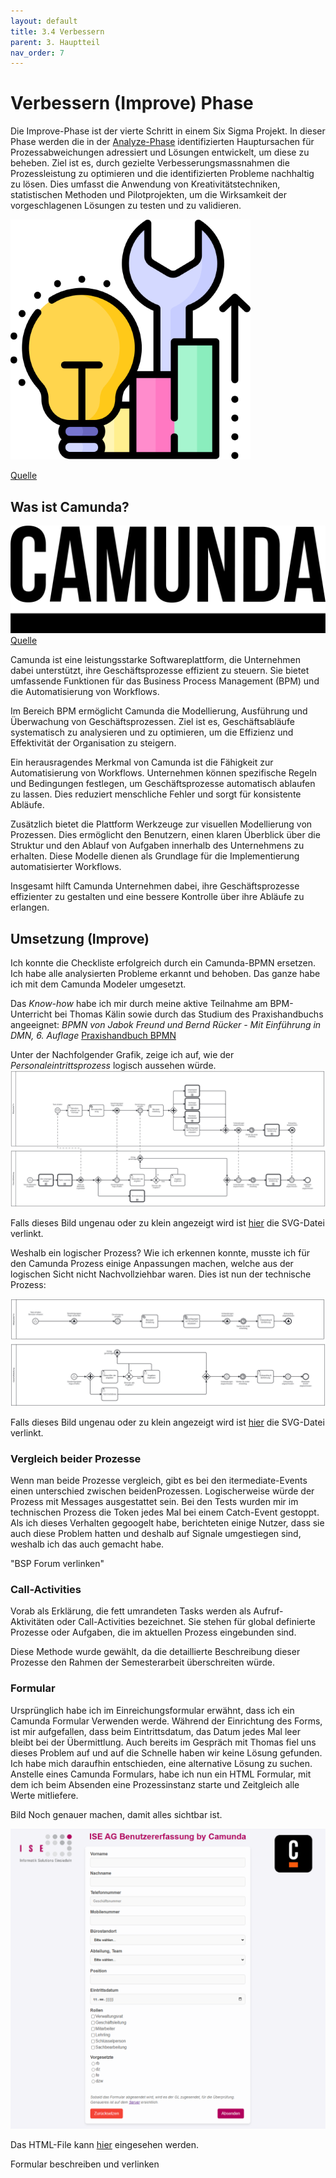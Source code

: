 ```yaml
---
layout: default
title: 3.4 Verbessern
parent: 3. Hauptteil
nav_order: 7
---
```

#  Verbessern (Improve) Phase

Die Improve-Phase ist der vierte Schritt in einem Six Sigma Projekt. In dieser Phase werden die in der [Analyze-Phase](./33_analysieren.md) identifizierten Hauptursachen für Prozessabweichungen adressiert und Lösungen entwickelt, um diese zu beheben. Ziel ist es, durch gezielte Verbesserungsmassnahmen die Prozessleistung zu optimieren und die identifizierten Probleme nachhaltig zu lösen. Dies umfasst die Anwendung von Kreativitätstechniken, statistischen Methoden und Pilotprojekten, um die Wirksamkeit der vorgeschlagenen Lösungen zu testen und zu validieren.

![Verbessern](../../ressources/images/verbessern.png)

[Quelle](../Quellverzeichnis/index.md#improve-phase)


## Was ist Camunda?

![Logo Camunda](../../ressources/images/logo_black_camunda.png)
[Quelle](../Quellverzeichnis/index.md#camunda-logo)

Camunda ist eine leistungsstarke Softwareplattform, die Unternehmen dabei unterstützt, ihre Geschäftsprozesse effizient zu steuern. Sie bietet umfassende Funktionen für das Business Process Management (BPM) und die Automatisierung von Workflows.

Im Bereich BPM ermöglicht Camunda die Modellierung, Ausführung und Überwachung von Geschäftsprozessen. Ziel ist es, Geschäftsabläufe systematisch zu analysieren und zu optimieren, um die Effizienz und Effektivität der Organisation zu steigern.

Ein herausragendes Merkmal von Camunda ist die Fähigkeit zur Automatisierung von Workflows. Unternehmen können spezifische Regeln und Bedingungen festlegen, um Geschäftsprozesse automatisch ablaufen zu lassen. Dies reduziert menschliche Fehler und sorgt für konsistente Abläufe.

Zusätzlich bietet die Plattform Werkzeuge zur visuellen Modellierung von Prozessen. Dies ermöglicht den Benutzern, einen klaren Überblick über die Struktur und den Ablauf von Aufgaben innerhalb des Unternehmens zu erhalten. Diese Modelle dienen als Grundlage für die Implementierung automatisierter Workflows.

Insgesamt hilft Camunda Unternehmen dabei, ihre Geschäftsprozesse effizienter zu gestalten und eine bessere Kontrolle über ihre Abläufe zu erlangen.

## Umsetzung (Improve)

Ich konnte die Checkliste erfolgreich durch ein Camunda-BPMN ersetzen. Ich habe alle analysierten Probleme erkannt und behoben. Das ganze habe ich mit dem Camunda Modeler umgesetzt.

Das _Know-how_ habe ich mir durch meine aktive Teilnahme am BPM-Unterricht bei Thomas Kälin sowie durch das Studium des Praxishandbuchs angeeignet:
*BPMN von Jabok Freund und Bernd Rücker - Mit Einführung in DMN, 6. Auflage*
[Praxishandbuch BPMN](https://www.hanser-elibrary.com/doi/epdf/10.3139/9783446461123.fm)

Unter der Nachfolgender Grafik, zeige ich auf, wie der *Personaleintrittsprozess* logisch aussehen würde. 
![Personaleintritt total](../../ressources/images/personaleintrittsprozess_total.png)

Falls dieses Bild ungenau oder zu klein angezeigt wird ist [hier](../../ressources/images/personaleintrittsprozess_total.svg) die SVG-Datei verlinkt.

Weshalb ein logischer Prozess?
Wie ich erkennen konnte, musste ich für den Camunda Prozess einige Anpassungen machen, welche aus der logischen Sicht nicht Nachvollziehbar waren. 
Dies ist nun der technische Prozess:

![personaleintrittsprozess tecnical](../../ressources/images/personaleintrittsprozess_tecnical.png)

Falls dieses Bild ungenau oder zu klein angezeigt wird ist [hier](../../ressources/images/personaleintrittsprozess_tecnical.svg) die SVG-Datei verlinkt.

### Vergleich beider Prozesse
Wenn man beide Prozesse vergleich, gibt es bei den itermediate-Events einen unterschied zwischen beidenProzessen. 
Logischerweise würde der Prozess mit Messages ausgestattet sein. 
Bei den Tests wurden mir im technischen Prozess die Token jedes Mal bei einem Catch-Event gestoppt.
Als ich dieses Verhalten gegoogelt habe, berichteten einige Nutzer, dass sie auch diese Problem hatten und deshalb auf Signale umgestiegen sind, weshalb ich das auch gemacht habe. 

"BSP Forum verlinken"

### Call-Activities

Vorab als Erklärung, die fett umrandeten Tasks werden als Aufruf-Aktivitäten oder Call-Activities bezeichnet. Sie stehen für global definierte Prozesse oder Aufgaben, die im aktuellen Prozess eingebunden sind.

Diese Methode wurde gewählt, da die detaillierte Beschreibung dieser Prozesse den Rahmen der Semesterarbeit überschreiten würde.

### Formular

Ursprünglich habe ich im Einreichungsformular erwähnt, dass ich ein Camunda Formular Verwenden werde. Während der Einrichtung des Forms, ist mir aufgefallen, dass beim Eintrittsdatum, das Datum jedes Mal leer bleibt bei der Übermittlung. 
Auch bereits im Gespräch mit Thomas fiel uns dieses Problem auf und auf die Schnelle haben wir keine Lösung gefunden. Ich habe mich daraufhin entschieden, eine alternative Lösung zu suchen. 
Anstelle eines Camunda Formulars, habe ich nun ein HTML Formular, mit dem ich beim Absenden eine Prozessinstanz starte und Zeitgleich alle Werte mitliefere. 

Bild Noch genauer machen, damit alles sichtbar ist. 

![Bild Formular](../../ressources/images/form.png)

Das HTML-File kann [hier](../../ressources/scripts/Webform.html) eingesehen werden.

Formular beschreiben und verlinken

